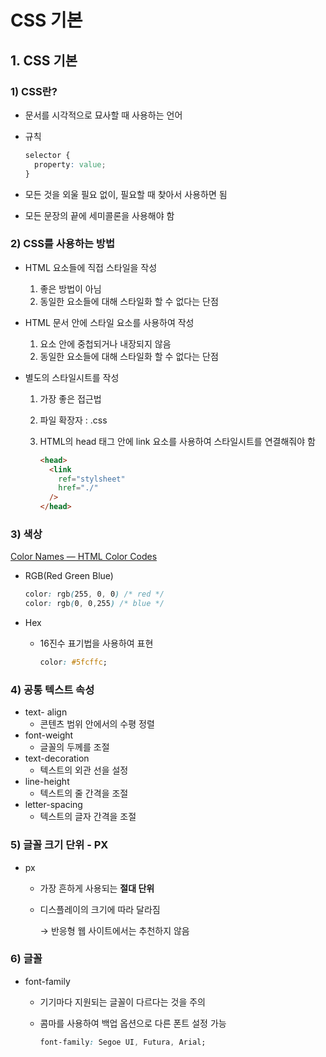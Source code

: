 # CSS 기본

## 1. CSS 기본

### 1) CSS란?

- 문서를 시각적으로 묘사할 때 사용하는 언어
- 규칙

  ```css
  selector {
    property: value;
  }
  ```

- 모든 것을 외울 필요 없이, 필요할 때 찾아서 사용하면 됨
- 모든 문장의 끝에 세미콜론을 사용해야 함

### 2) CSS를 사용하는 방법

- HTML 요소들에 직접 스타일을 작성
  1. 좋은 방법이 아님
  2. 동일한 요소들에 대해 스타일화 할 수 없다는 단점
- HTML 문서 안에 스타일 요소를 사용하여 작성
  1. 요소 안에 중첩되거나 내장되지 않음
  2. 동일한 요소들에 대해 스타일화 할 수 없다는 단점
- 별도의 스타일시트를 작성

  1. 가장 좋은 접근법
  2. 파일 확장자 : .css
  3. HTML의 head 태그 안에 link 요소를 사용하여 스타일시트를 연결해줘야 함

     ```html
     <head>
       <link
         ref="stylsheet"
         href="./"
       />
     </head>
     ```

### 3) 색상

[Color Names — HTML Color Codes](https://htmlcolorcodes.com/color-names/)

- RGB(Red Green Blue)

  ```css
  color: rgb(255, 0, 0) /* red */
  color: rgb(0, 0,255) /* blue */
  ```

- Hex

  - 16진수 표기법을 사용하여 표현

    ```css
    color: #5fcffc;
    ```

### 4) 공통 텍스트 속성

- text- align
  - 콘텐츠 범위 안에서의 수평 정렬
- font-weight
  - 글꼴의 두께를 조절
- text-decoration
  - 텍스트의 외관 선을 설정
- line-height
  - 텍스트의 줄 간격을 조절
- letter-spacing
  - 텍스트의 글자 간격을 조절

### 5) 글꼴 크기 단위 - PX

- px

  - 가장 흔하게 사용되는 **절대 단위**
  - 디스플레이의 크기에 따라 달라짐

    → 반응형 웹 사이트에서는 추천하지 않음

### 6) 글꼴

- font-family

  - 기기마다 지원되는 글꼴이 다르다는 것을 주의
  - 콤마를 사용하여 백업 옵션으로 다른 폰트 설정 가능

    ```css
    font-family: Segoe UI, Futura, Arial;
    ```
